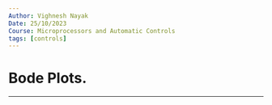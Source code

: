 ```yaml
---
Author: Vighnesh Nayak
Date: 25/10/2023
Course: Microprocessors and Automatic Controls
tags: [controls]
---
```

# Bode Plots.
---


